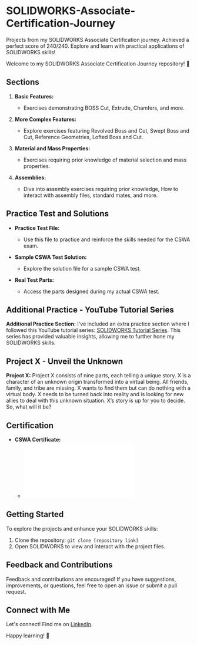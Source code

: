 # SOLIDWORKS-Associate-Certification-Journey
Projects from my SOLIDWORKS Associate Certification journey. Achieved a perfect score of 240/240. Explore and learn with practical applications of SOLIDWORKS skills!

Welcome to my SOLIDWORKS Associate Certification Journey repository! 🚀

## Sections

1. **Basic Features:**
   - Exercises demonstrating BOSS Cut, Extrude, Chamfers, and more.

2. **More Complex Features:**
   - Explore exercises featuring Revolved Boss and Cut, Swept Boss and Cut, Reference Geometries, Lofted Boss and Cut.

3. **Material and Mass Properties:**
   - Exercises requiring prior knowledge of material selection and mass properties.

4. **Assemblies:**
   - Dive into assembly exercises requiring prior knowledge, How to interact with assembly files, standard mates, and more.

## Practice Test and Solutions

- **Practice Test File:**
  - Use this file to practice and reinforce the skills needed for the CSWA exam.

- **Sample CSWA Test Solution:**
  - Explore the solution file for a sample CSWA test.

- **Real Test Parts:**
  - Access the parts designed during my actual CSWA test.
 
## Additional Practice - YouTube Tutorial Series

**Additional Practice Section:**
I've included an extra practice section where I followed this YouTube tutorial series: [SOLIDWORKS Tutorial Series](https://www.youtube.com/watch?v=rIBpZ0DeO8Y&list=PLsAtyy3nOx4_uHiP7tiBm5-M3hFjT5V6X&pp=iAQB). This series has provided valuable insights, allowing me to further hone my SOLIDWORKS skills.
 
## Project X - Unveil the Unknown

**Project X:**
Project X consists of nine parts, each telling a unique story. 
X is a character of an unknown origin transformed into a virtual being. All friends, family, and tribe are missing. X wants to find them but can do nothing with a virtual body. X needs to be turned back into reality and is looking for new allies to deal with this unknown situation. X’s story is up for you to decide. So, what will it be?

## Certification

- **CSWA Certificate:**
  - ![SOLIDWORKS Logo](Certificate_C-BJSD4U3MYP.pdf)

## Getting Started

To explore the projects and enhance your SOLIDWORKS skills:

1. Clone the repository: `git clone [repository link]`
2. Open SOLIDWORKS to view and interact with the project files.

## Feedback and Contributions

Feedback and contributions are encouraged! If you have suggestions, improvements, or questions, feel free to open an issue or submit a pull request.

## Connect with Me

Let's connect! Find me on [LinkedIn](https://www.linkedin.com/in/omar-elkreamy?utm_source=share&utm_campaign=share_via&utm_content=profile&utm_medium=ios_app).

Happy learning! 🚀

